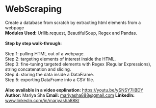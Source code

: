 # WebScraping
Create a database from scratch by extracting html elements from a webpage
<br>
<b>Modules Used:</b> Urllib.request, BeautifulSoup, Regex and Pandas.
<br>
<br>
<b>Step by step walk-through:</b>  
<br>
Step 1: pulling HTML out of a webpage.
<br>
Step 2: targeting elements of interest inside the HTML.
<br>
Step 3: fine-tuning targeted elements with Regex (Regular Expressions), string concatenation and slicing.
<br>
Step 4: storing the data inside a DataFrame.
<br>
Step 5: exporting DataFrame into a CSV file.
<br>
<br>
<b>Also available in a video explination:</b> https://youtu.be/ySNSY7iiBDY
<br>
<b>Author:</b> Mariya Sha
<b>Email:</b> mariyasha888@gmail.com
<b>LinkedIn:</b> www.linkedin.com/in/mariyasha888/
  
